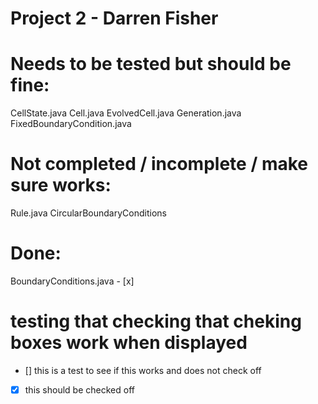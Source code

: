 # Project 2 - Darren Fisher


# Needs to be tested but should be fine:

CellState.java
Cell.java
EvolvedCell.java
Generation.java
FixedBoundaryCondition.java

# Not completed / incomplete / make sure works:

Rule.java
CircularBoundaryConditions


# Done:

BoundaryConditions.java - [x]


# testing that checking that cheking boxes work when displayed
- [] this is a test to see if this works and does not check off
- [x] this should be checked off

